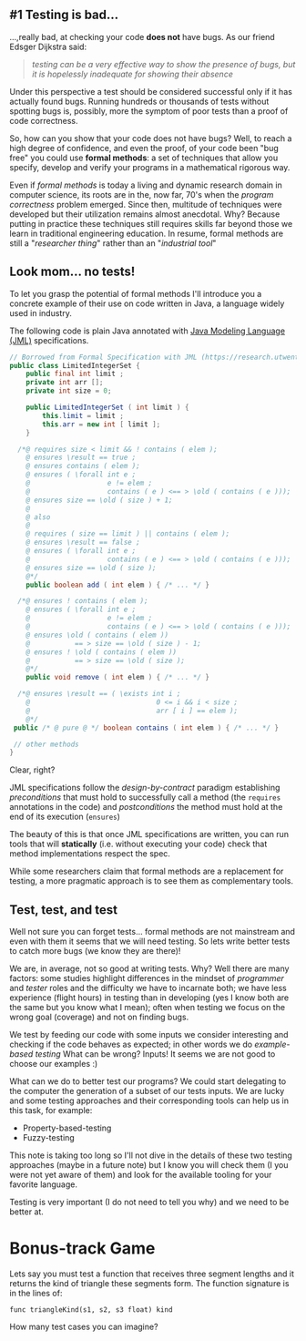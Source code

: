 ## #1 Testing is bad...

...,really bad, at checking your code **does not** have bugs.
As our friend Edsger Dijkstra said:

> _testing can be a very effective way to show the presence of bugs, but it is hopelessly inadequate for showing their absence_

Under this perspective a test should be considered successful only if it has actually found bugs.
Running hundreds or thousands of tests without spotting bugs is, possibly, more the symptom of poor tests than a proof of code correctness.

So, how can you show that your code does not have bugs?
Well, to reach a high degree of confidence, and even the proof, of your code been "bug free" you could use **formal methods**: a set of techniques that allow you specify, develop and verify your programs in a mathematical rigorous way.

Even if _formal methods_ is today a living and dynamic research domain in computer science, its roots are in the, now far, 70's when the _program correctness_ problem emerged.
Since then, multitude of techniques were developed but their utilization remains almost anecdotal.
Why? Because putting in practice these techniques still requires skills far beyond those we learn in traditional engineering education.
In resume, formal methods are still a "_researcher thing_" rather than an "_industrial tool_"

## Look mom... no tests!

To let you grasp the potential of formal methods I'll introduce you a concrete example of their use on code written in Java, a language widely used in industry.

The following code is plain Java annotated with [Java Modeling Language (JML)](https://www.cs.ucf.edu/~leavens/JML/index.shtml) specifications.

```java
// Borrowed from Formal Specification with JML (https://research.utwente.nl/en/publications/formal-specification-with-jml)
public class LimitedIntegerSet {
    public final int limit ;
    private int arr [];
    private int size = 0;

    public LimitedIntegerSet ( int limit ) {
        this.limit = limit ;
        this.arr = new int [ limit ];
    }

  /*@ requires size < limit && ! contains ( elem );
    @ ensures \result == true ;
    @ ensures contains ( elem );
    @ ensures ( \forall int e ;
    @                   e != elem ;
    @                   contains ( e ) <== > \old ( contains ( e )));
    @ ensures size == \old ( size ) + 1;
    @
    @ also
    @
    @ requires ( size == limit ) || contains ( elem );
    @ ensures \result == false ;
    @ ensures ( \forall int e ;
    @                   contains ( e ) <== > \old ( contains ( e )));
    @ ensures size == \old ( size );
    @*/
    public boolean add ( int elem ) { /* ... */ }

  /*@ ensures ! contains ( elem );
    @ ensures ( \forall int e ;
    @                   e != elem ;
    @                   contains ( e ) <== > \old ( contains ( e )));
    @ ensures \old ( contains ( elem ))
    @           == > size == \old ( size ) - 1;
    @ ensures ! \old ( contains ( elem ))
    @           == > size == \old ( size );
    @*/
    public void remove ( int elem ) { /* ... */ }

  /*@ ensures \result == ( \exists int i ;
    @                               0 <= i && i < size ;
    @                               arr [ i ] == elem );
    @*/
 public /* @ pure @ */ boolean contains ( int elem ) { /* ... */ }

 // other methods
}
```
Clear, right?

JML specifications follow the _design-by-contract_ paradigm establishing _preconditions_ that must hold to successfully call a method (the `requires` annotations in the code) and _postconditions_ the method must hold at the end of its execution (`ensures`)

The beauty of this is that once JML specifications are written, you can run tools that will **statically** (i.e. without executing your code) check that method implementations respect the spec.

While some researchers claim that formal methods are a replacement for testing, a more pragmatic approach is to see them as complementary tools.

## Test, test, and test
Well not sure you can forget tests... formal methods are not mainstream and even with them it seems that we will need testing. 
So lets write better tests to catch more bugs (we know they are there)!

We are, in average, not so good at writing tests. 
Why? 
Well there are many factors: 
some studies highlight differences in the mindset of _programmer_ and _tester_ roles and the difficulty we have to incarnate both; 
we have less experience (flight hours) in testing than in developing (yes I know both are the same but you know what I mean); 
often when testing we focus on the wrong goal (coverage) and not on finding bugs.

We test by feeding our code with some inputs we consider interesting and checking if the code behaves as expected; in other words we do _example-based testing_
What can be wrong?
Inputs!
It seems we are not good to choose our examples :)

What can we do to better test our programs? 
We could start delegating to the computer the generation of a subset of our tests inputs. We are lucky and some testing approaches and their corresponding tools can help us in this task, for example:

- Property-based-testing
- Fuzzy-testing

This note is taking too long so I'll not dive in the details of these two testing approaches (maybe in a future note) but I know you will check them (I you were not yet aware of them) and look for the available tooling for your favorite language.

Testing is very important (I do not need to tell you why) and we need to be better at.

# Bonus-track Game

Lets say you must test a function that receives three segment lengths and it returns the kind of triangle these segments form.
The function signature is in the lines of:
```
func triangleKind(s1, s2, s3 float) kind 
```

How many test cases you can imagine?
